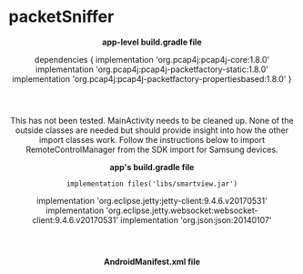 # packetSniffer
<header>
  <p> <b>  app-level build.gradle file</b>

dependencies {
    implementation 'org.pcap4j:pcap4j-core:1.8.0'
    implementation 'org.pcap4j:pcap4j-packetfactory-static:1.8.0'
    implementation 'org.pcap4j:pcap4j-packetfactory-propertiesbased:1.8.0'
}

</p>
</header>
<header>
  
  <p>
    This has not been tested. MainActivity needs to be cleaned up. None of the outside classes are needed but should provide insight into how the other import classes work. Follow the instructions below to import RemoteControlManager from the SDK import for Samsung devices. 
    <div><b> 
      app's build.gradle file 
    </b> </div>
    
    implementation files('libs/smartview.jar')
implementation 'org.eclipse.jetty:jetty-client:9.4.6.v20170531'
implementation 'org.eclipse.jetty.websocket:websocket-client:9.4.6.v20170531'
implementation 'org.json:json:20140107'
  </p>
  </header>
  
<div>
 <header><b>AndroidManifest.xml file</b></header> </div>
 <header1>
   <p>
<div>
<uses-permission android:name="android.permission.WRITE_EXTERNAL_STORAGE" />
</div>
  </p>
</header1>

